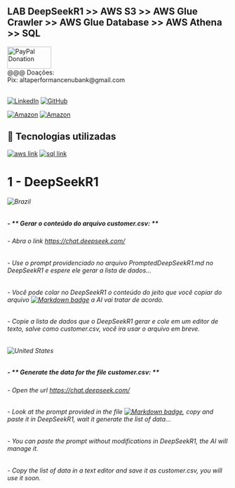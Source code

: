 ## LAB DeepSeekR1 >> AWS S3 >> AWS Glue Crawler >> AWS Glue Database >> AWS Athena >> SQL

<div>
   <a href="https://www.paypal.com/donate/?business=C5ZXDE6A7M28E&no_recurring=0&item_name=Donation+for+Owner+of+this+PayPal+Account&currency_code=BRL" target="_blank">
       <img src="https://www.paypalobjects.com/paypal-ui/logos/svg/paypal-color.svg" alt="PayPal Donation" width="100" height="50">
   </a><br>
   @@@ Doações:<br>Pix: altaperformancenubank@gmail.com<br>
</div>
<br>

[![LinkedIn](https://img.shields.io/badge/LinkedIn-0077B5?style=for-the-badge&logo=linkedin&logoColor=white)](https://www.linkedin.com/in/f%C3%A1bio-samuel-dos-santos-canedo-2708b533/)
[![GitHub](https://img.shields.io/badge/GitHub-100000?style=for-the-badge&logo=github&logoColor=white)](https://github.com/Acheroniano)

[![Amazon](https://img.shields.io/badge/Amazon%20Mais%20Vendidos-39E09B?style=social&logo=amazon&logoColor=39E09B)](https://amzn.to/3SYdXzY)
[![Amazon](https://img.shields.io/badge/Amazon%20Ofertas-39E09B?style=social&logo=amazon&logoColor=39E09B)](https://amzn.to/3XbudAb)

<h2> 🤖 Tecnologias utilizadas</h2>

<div>
  <a href="https://www.w3schools.com/aws" target="_new"><img src="https://img.shields.io/badge/aws-239120?style=for-the-badge&logo=aws&logoColor=white" alt="aws link"></a>
  <a href="https://www.w3schools.com/sql" target="_new"><img src="https://img.shields.io/badge/sql-239120?style=for-the-badge&logo=sql&logoColor=white" alt="sql link"></a>
  <!-- <a href="https://www.w3schools.com/js" target="_new"><img src="https://img.shields.io/badge/JavaScript-F7DF1E?style=for-the-badge&logo=javascript&logoColor=blue" alt="html link"></a>
-->
</div>

# 1 - DeepSeekR1

###### ![Brazil](https://github.com/Acheroniano/flag-icon/blob/master/png/16/country-4x3/br.png "Brazil") 
##### - ** Gerar o conteúdo do arquivo *customer.csv:* ** 
###### - Abra o link *https://chat.deepseek.com/*
###### - Use o prompt providenciado no arquivo *PromptedDeepSeekR1.md* no DeepSeekR1 e espere ele gerar a lista de dados...
###### - Você pode colar no DeepSeekR1 o conteúdo do jeito que você copiar do arquivo [![Markdown badge](https://img.shields.io/badge/PromptedDeepSeekR1.md-%23000000?logo=markdown&logoColor=yellow&labelColor=blue)](https://github.com/Acheroniano/aws-glue-crawlers-deepseek/blob/main/PromptedDeepSeekR1.md) a AI vai tratar de acordo.
###### - Copie a lista de dados que o DeepSeekR1 gerar e cole em um editor de texto, salve como *customer.csv*, você ira usar o arquivo em breve.

###### ![United States](https://github.com/Acheroniano/flag-icon/blob/master/png/16/country-4x3/us.png "United States") 
##### - ** Generate the data for the file *customer.csv:* ** 
###### - Open the url *https://chat.deepseek.com/*
###### - Look at the prompt provided in the file [![Markdown badge](https://img.shields.io/badge/PromptedDeepSeekR1.md-%23000000?logo=markdown&logoColor=yellow&labelColor=blue)](https://github.com/Acheroniano/aws-glue-crawlers-deepseek/blob/main/PromptedDeepSeekR1.md), copy and paste it in DeepSeekR1, wait it generate the list of data...
###### - You can paste the prompt without modifications in DeepSeekR1, the AI will manage it.
###### - Copy the list of data in a text editor and save it as *customer.csv*, you will use it soon.

